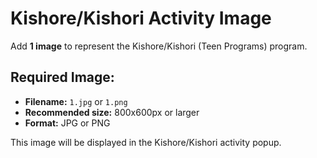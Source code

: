 # Kishore/Kishori Activity Image

Add **1 image** to represent the Kishore/Kishori (Teen Programs) program.

## Required Image:
- **Filename:** `1.jpg` or `1.png`
- **Recommended size:** 800x600px or larger
- **Format:** JPG or PNG

This image will be displayed in the Kishore/Kishori activity popup.

